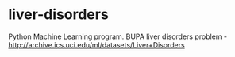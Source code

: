 liver-disorders
===============

Python Machine Learning program. BUPA liver disorders problem - http://archive.ics.uci.edu/ml/datasets/Liver+Disorders
